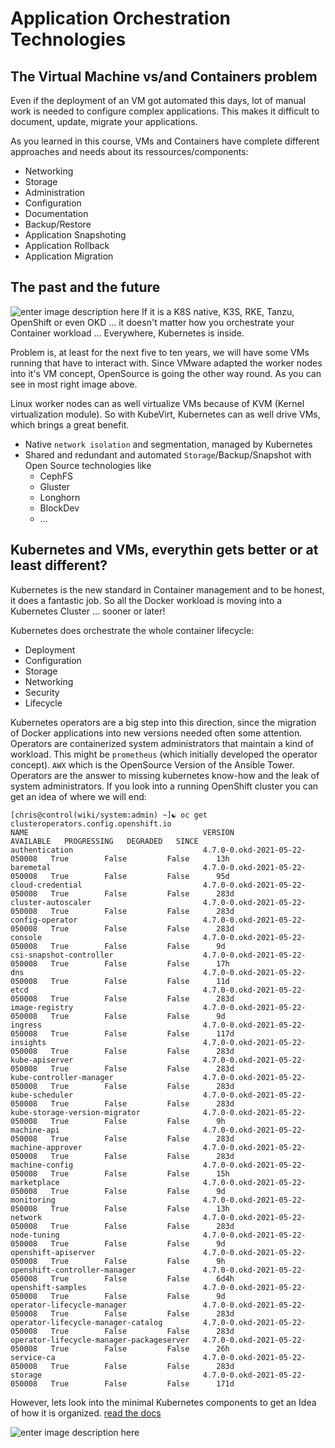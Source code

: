 # Application Orchestration Technologies

## The Virtual Machine vs/and Containers problem
Even if the deployment of an VM got automated this days, lot of manual work is needed to configure complex applications.
This makes it difficult to document, update, migrate your applications.

As you learned in this course, VMs and Containers have complete different approaches and needs about its ressources/components:
- Networking
- Storage
- Administration
- Configuration
- Documentation
- Backup/Restore
- Application Snapshoting
- Application Rollback
- Application Migration


## The past and the future

![enter image description here](https://github.com/joe-speedboat/workshop.docker/raw/main/images/evol.png)
If it is a K8S native, K3S, RKE, Tanzu, OpenShift or even OKD ... it doesn't matter how you orchestrate your Container workload ... Everywhere, Kubernetes is inside.

Problem is, at least for the next five to ten years, we will have some VMs running that have to interact with.
Since VMware adapted the worker nodes into it's VM concept, OpenSource is going the other way round.
As you can see in most right image above.

Linux worker nodes can as well virtualize VMs because of KVM (Kernel virtualization module).
So with KubeVirt, Kubernetes can as well drive VMs, which brings a great benefit.
- Native `network isolation` and segmentation, managed by Kubernetes
- Shared and redundant and automated `Storage`/Backup/Snapshot with Open Source technologies like
	- CephFS
	- Gluster
	- Longhorn
	- BlockDev
	- ...



## Kubernetes and VMs, everythin gets better or at least different?
Kubernetes is the new standard in Container management and to be honest, it does a fantastic job.
So all the Docker workload is moving into a Kubernetes Cluster ... sooner or later!

Kubernetes does orchestrate the whole container lifecycle:
- Deployment
- Configuration
- Storage
- Networking
- Security
- Lifecycle

Kubernetes operators are a big step into this direction, since the migration of Docker applications into new versions needed often some attention. Operators are containerized system administrators that maintain a kind of workload.
This might be `prometheus` (which initially developed the operator concept).
`AWX` which is the OpenSource Version of the Ansible Tower.
Operators are the answer to missing kubernetes know-how and the leak of system administrators.
If you look into a running OpenShift cluster you can get an idea of where we will end:
```
[chris@control(wiki/system:admin) ~]☯ oc get clusteroperators.config.openshift.io
NAME                                       VERSION                         AVAILABLE   PROGRESSING   DEGRADED   SINCE
authentication                             4.7.0-0.okd-2021-05-22-050008   True        False         False      13h
baremetal                                  4.7.0-0.okd-2021-05-22-050008   True        False         False      95d
cloud-credential                           4.7.0-0.okd-2021-05-22-050008   True        False         False      283d
cluster-autoscaler                         4.7.0-0.okd-2021-05-22-050008   True        False         False      283d
config-operator                            4.7.0-0.okd-2021-05-22-050008   True        False         False      283d
console                                    4.7.0-0.okd-2021-05-22-050008   True        False         False      9d
csi-snapshot-controller                    4.7.0-0.okd-2021-05-22-050008   True        False         False      17h
dns                                        4.7.0-0.okd-2021-05-22-050008   True        False         False      11d
etcd                                       4.7.0-0.okd-2021-05-22-050008   True        False         False      283d
image-registry                             4.7.0-0.okd-2021-05-22-050008   True        False         False      9d
ingress                                    4.7.0-0.okd-2021-05-22-050008   True        False         False      117d
insights                                   4.7.0-0.okd-2021-05-22-050008   True        False         False      283d
kube-apiserver                             4.7.0-0.okd-2021-05-22-050008   True        False         False      283d
kube-controller-manager                    4.7.0-0.okd-2021-05-22-050008   True        False         False      283d
kube-scheduler                             4.7.0-0.okd-2021-05-22-050008   True        False         False      283d
kube-storage-version-migrator              4.7.0-0.okd-2021-05-22-050008   True        False         False      9h
machine-api                                4.7.0-0.okd-2021-05-22-050008   True        False         False      283d
machine-approver                           4.7.0-0.okd-2021-05-22-050008   True        False         False      283d
machine-config                             4.7.0-0.okd-2021-05-22-050008   True        False         False      15h
marketplace                                4.7.0-0.okd-2021-05-22-050008   True        False         False      9d
monitoring                                 4.7.0-0.okd-2021-05-22-050008   True        False         False      13h
network                                    4.7.0-0.okd-2021-05-22-050008   True        False         False      283d
node-tuning                                4.7.0-0.okd-2021-05-22-050008   True        False         False      9d
openshift-apiserver                        4.7.0-0.okd-2021-05-22-050008   True        False         False      9h
openshift-controller-manager               4.7.0-0.okd-2021-05-22-050008   True        False         False      6d4h
openshift-samples                          4.7.0-0.okd-2021-05-22-050008   True        False         False      9d
operator-lifecycle-manager                 4.7.0-0.okd-2021-05-22-050008   True        False         False      283d
operator-lifecycle-manager-catalog         4.7.0-0.okd-2021-05-22-050008   True        False         False      283d
operator-lifecycle-manager-packageserver   4.7.0-0.okd-2021-05-22-050008   True        False         False      26h
service-ca                                 4.7.0-0.okd-2021-05-22-050008   True        False         False      283d
storage                                    4.7.0-0.okd-2021-05-22-050008   True        False         False      171d
```

However, lets look into the minimal Kubernetes components to get an Idea of how it is organized.
[read the docs](https://kubernetes.io/docs/concepts/overview/components/)

![enter image description here](https://raw.githubusercontent.com/joe-speedboat/workshop.docker/main/images/components-of-kubernetes.svg)

<!--stackedit_data:
eyJoaXN0b3J5IjpbLTE1ODQzMTMwNzVdfQ==
-->